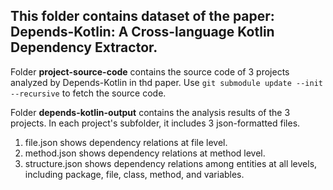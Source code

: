 ## This folder contains dataset of the paper: Depends-Kotlin: A Cross-language Kotlin Dependency Extractor.

Folder **project-source-code** contains the source code of 3 projects analyzed by Depends-Kotlin in thd paper.
Use `git submodule update --init --recursive` to fetch the source code.

Folder **depends-kotlin-output** contains the analysis results of the 3 projects. In each project's subfolder, it includes 3 json-formatted files. 
1. file.json shows dependency relations at file level.
2. method.json shows dependency relations at method level.
3. structure.json shows dependency relations among entities at all levels, including package, file, class, method, and variables.
